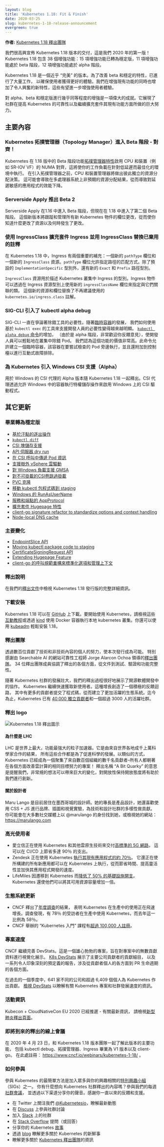 ```yaml
---
layout: blog
title: 'Kubernetes 1.18: Fit & Finish'
date: 2020-03-25
slug: kubernetes-1-18-release-announcement
evergreen: true
---
```


<!--
**Authors:** [Kubernetes 1.18 Release Team](https://github.com/kubernetes/sig-release/blob/master/releases/release-1.18/release_team.md)
-->
**作者:** [Kubernetes 1.18 釋出團隊](https://github.com/kubernetes/sig-release/blob/master/releases/release-1.18/release_team.md)

<!--
We're pleased to announce the delivery of Kubernetes 1.18, our first release of 2020! Kubernetes 1.18 consists of 38 enhancements: 15 enhancements are moving to stable, 11 enhancements in beta, and 12 enhancements in alpha.
-->
我們很高興宣佈 Kubernetes 1.18 版本的交付，這是我們 2020 年的第一版！Kubernetes
1.18 包含 38 個增強功能：15 項增強功能已轉為穩定版，11 項增強功能處於 beta
階段，12 項增強功能處於 alpha 階段。

<!--
Kubernetes 1.18 is a "fit and finish" release. Significant work has gone into improving beta and stable features to ensure users have a better experience. An equal effort has gone into adding new developments and exciting new features that promise to enhance the user experience even more.
-->
Kubernetes 1.18 是一個近乎 “完美” 的版本。為了改善 beta 和穩定的特性，已進行了大量工作，
以確保使用者獲得更好的體驗。我們在增強現有功能的同時也增加了令人興奮的新特性，這些有望進一步增強使用者體驗。

<!--
Having almost as many enhancements in alpha, beta, and stable is a great achievement. It shows the tremendous effort made by the community on improving the reliability of Kubernetes as well as continuing to expand its existing functionality.
-->
對 alpha、beta 和穩定版進行幾乎同等程度的增強是一項偉大的成就。它展現了社群在提高
Kubernetes 的可靠性以及繼續擴充套件其現有功能方面所做的巨大努力。


<!--
## Major Themes
-->
## 主要內容

<!--
### Kubernetes Topology Manager Moves to Beta - Align Up!
-->
### Kubernetes 拓撲管理器（Topology Manager）進入 Beta 階段 - 對齊！

<!--
A beta feature of Kubernetes in release 1.18,  the [Topology Manager feature](https://github.com/nolancon/website/blob/f4200307260ea3234540ef13ed80de325e1a7267/content/en/docs/tasks/administer-cluster/topology-manager.md) enables NUMA alignment of CPU and devices (such as SR-IOV VFs) that will allow your workload to run in an environment optimized for low-latency. Prior to the introduction of the Topology Manager, the CPU and Device Manager would make resource allocation decisions independent of each other. This could result in undesirable allocations on multi-socket systems, causing degraded performance on latency critical applications.
-->
Kubernetes 在 1.18 版中的 Beta 階段功能[拓撲管理器特性](https://github.com/nolancon/website/blob/f4200307260ea3234540ef13ed80de325e1a7267/content/en/docs/tasks/administer-cluster/topology-manager.md)啟用
CPU 和裝置（例如 SR-IOV VF）的 NUMA 對齊，這將使你的工作負載在針對低延遲而最佳化的環境中執行。
在引入拓撲管理器之前，CPU 和裝置管理器將做出彼此獨立的資源分配決策。
這可能會導致在多處理器系統上非預期的資源分配結果，從而導致對延遲敏感的應用程式的效能下降。

<!--
### Serverside Apply Introduces Beta 2
-->
### Serverside Apply 推出 Beta 2

<!--
Server-side Apply was promoted to Beta in 1.16, but is now introducing a second Beta in 1.18. This new version will track and manage changes to fields of all new Kubernetes objects, allowing you to know what changed your resources and when.
-->
Serverside Apply 在1.16 中進入 Beta 階段，但現在在 1.18 中進入了第二個 Beta 階段。
這個新版本將跟蹤和管理所有新 Kubernetes 物件的欄位更改，從而使你知道什麼更改了資源以及何時發生了更改。


<!--
### Extending Ingress with and replacing a deprecated annotation with IngressClass
-->
### 使用 IngressClass 擴充套件 Ingress 並用 IngressClass 替換已棄用的註釋

<!--
In Kubernetes 1.18, there are two significant additions to Ingress: A new `pathType` field and a new `IngressClass` resource. The `pathType` field allows specifying how paths should be matched. In addition to the default `ImplementationSpecific` type, there are new `Exact` and `Prefix` path types. 
-->
在 Kubernetes 1.18 中，Ingress 有兩個重要的補充：一個新的 `pathType` 欄位和一個新的
`IngressClass` 資源。`pathType` 欄位允許指定路徑的匹配方式。除了預設的
`ImplementationSpecific` 型別外，還有新的 `Exact` 和 `Prefix` 路徑型別。

<!--
The `IngressClass` resource is used to describe a type of Ingress within a Kubernetes cluster. Ingresses can specify the class they are associated with by using a new `ingressClassName` field on Ingresses. This new resource and field replace the deprecated `kubernetes.io/ingress.class` annotation.
-->
`IngressClass` 資源用於描述 Kubernetes 叢集中 Ingress 的型別。Ingress 物件可以透過在
Ingress 資源型別上使用新的 `ingressClassName` 欄位來指定與它們關聯的類。
這個新的資源和欄位替換了不再建議使用的 `kubernetes.io/ingress.class` 註解。

<!--
### SIG-CLI introduces kubectl alpha debug
-->
### SIG-CLI 引入了 kubectl alpha debug

<!--
SIG-CLI was debating the need for a debug utility for quite some time already. With the development of [ephemeral containers](https://kubernetes.io/docs/concepts/workloads/pods/ephemeral-containers/), it became more obvious how we can support developers with tooling built on top of `kubectl exec`. The addition of the [`kubectl alpha debug` command](https://github.com/kubernetes/enhancements/blob/master/keps/sig-cli/20190805-kubectl-debug.md) (it is alpha but your feedback is more than welcome), allows developers to easily debug their Pods inside the cluster. We think this addition is invaluable.  This command allows one to create a temporary container which runs next to the Pod one is trying to examine, but also attaches to the console for interactive troubleshooting.
-->
SIG-CLI 一直在爭論著除錯工具的必要性。隨著[臨時容器](https://kubernetes.io/docs/concepts/workloads/pods/ephemeral-containers/)的發展，
我們如何使用基於 `kubectl exec` 的工具來支援開發人員的必要性變得越來越明顯。
[`kubectl alpha debug` 命令](https://github.com/kubernetes/enhancements/blob/master/keps/sig-cli/20190805-kubectl-debug.md)的增加，
（由於是 alpha 階段，非常歡迎你反饋意見），使開發人員可以輕鬆地在叢集中除錯 Pod。
我們認為這個功能的價值非常高。此命令允許建立一個臨時容器，該容器在要嘗試檢查的
Pod 旁邊執行，並且還附加到控制檯以進行互動式故障排除。

<!--
### Introducing Windows CSI support alpha for Kubernetes
-->
### 為 Kubernetes 引入 Windows CSI 支援（Alpha）

<!--
The alpha version of CSI Proxy for Windows is being released with Kubernetes 1.18. CSI proxy enables CSI Drivers on Windows by allowing containers in Windows to perform privileged storage operations.
-->
用於 Windows 的 CSI 代理的 Alpha 版本隨 Kubernetes 1.18 一起釋出。CSI 代理透過允許
Windows 中的容器執行特權儲存操作來啟用 Windows 上的 CSI 驅動程式。

<!--
## Other Updates
-->
## 其它更新

<!--
### Graduated to Stable 💯
-->
### 畢業轉為穩定版

<!--
- [Taint Based Eviction](https://github.com/kubernetes/enhancements/issues/166)
- [`kubectl diff`](https://github.com/kubernetes/enhancements/issues/491)
- [CSI Block storage support](https://github.com/kubernetes/enhancements/issues/565)
- [API Server dry run](https://github.com/kubernetes/enhancements/issues/576)
- [Pass Pod information in CSI calls](https://github.com/kubernetes/enhancements/issues/603)
- [Support Out-of-Tree vSphere Cloud Provider](https://github.com/kubernetes/enhancements/issues/670)
- [Support GMSA for Windows workloads](https://github.com/kubernetes/enhancements/issues/689)
- [Skip attach for non-attachable CSI volumes](https://github.com/kubernetes/enhancements/issues/770)
- [PVC cloning](https://github.com/kubernetes/enhancements/issues/989)
- [Moving kubectl package code to staging](https://github.com/kubernetes/enhancements/issues/1020)
- [RunAsUserName for Windows](https://github.com/kubernetes/enhancements/issues/1043)
- [AppProtocol for Services and Endpoints](https://github.com/kubernetes/enhancements/issues/1507)
- [Extending Hugepage Feature](https://github.com/kubernetes/enhancements/issues/1539)
- [client-go signature refactor to standardize options and context handling](https://github.com/kubernetes/enhancements/issues/1601)
- [Node-local DNS cache](https://github.com/kubernetes/enhancements/issues/1024)
-->
- [基於汙點的逐出操作](https://github.com/kubernetes/enhancements/issues/166)
- [`kubectl diff`](https://github.com/kubernetes/enhancements/issues/491)
- [CSI 塊儲存支援](https://github.com/kubernetes/enhancements/issues/565)
- [API 伺服器 dry run](https://github.com/kubernetes/enhancements/issues/576)
- [在 CSI 呼叫中傳遞 Pod 資訊](https://github.com/kubernetes/enhancements/issues/603)
- [支援樹外 vSphere 雲驅動](https://github.com/kubernetes/enhancements/issues/670)
- [對 Windows 負載支援 GMSA](https://github.com/kubernetes/enhancements/issues/689)
- [對不可掛載的CSI卷跳過掛載](https://github.com/kubernetes/enhancements/issues/770)
- [PVC 克隆](https://github.com/kubernetes/enhancements/issues/989)
- [移動 kubectl 包程式碼到 staging](https://github.com/kubernetes/enhancements/issues/1020)
- [Windows 的 RunAsUserName](https://github.com/kubernetes/enhancements/issues/1043)
- [服務和端點的 AppProtocol](https://github.com/kubernetes/enhancements/issues/1507)
- [擴充套件 Hugepage 特性](https://github.com/kubernetes/enhancements/issues/1539)
- [client-go signature refactor to standardize options and context handling](https://github.com/kubernetes/enhancements/issues/1601)
- [Node-local DNS cache](https://github.com/kubernetes/enhancements/issues/1024)


<!--
### Major Changes
-->
### 主要變化

<!--
- [EndpointSlice API](https://github.com/kubernetes/enhancements/issues/752)
- [Moving kubectl package code to staging](https://github.com/kubernetes/enhancements/issues/1020)
- [CertificateSigningRequest API](https://github.com/kubernetes/enhancements/issues/1513)
- [Extending Hugepage Feature](https://github.com/kubernetes/enhancements/issues/1539)
- [client-go signature refactor to standardize options and context handling](https://github.com/kubernetes/enhancements/issues/1601)
-->
- [EndpointSlice API](https://github.com/kubernetes/enhancements/issues/752)
- [Moving kubectl package code to staging](https://github.com/kubernetes/enhancements/issues/1020)
- [CertificateSigningRequest API](https://github.com/kubernetes/enhancements/issues/1513)
- [Extending Hugepage Feature](https://github.com/kubernetes/enhancements/issues/1539)
- [client-go 的呼叫規範重構來標準化選項和管理上下文](https://github.com/kubernetes/enhancements/issues/1601)


<!--
### Release Notes
-->
### 釋出說明

<!--
Check out the full details of the Kubernetes 1.18 release in our [release notes](https://github.com/kubernetes/kubernetes/blob/master/CHANGELOG/CHANGELOG-1.18.md).
-->
在我們的[釋出文件](https://github.com/kubernetes/kubernetes/blob/master/CHANGELOG/CHANGELOG-1.18.md)中檢視
Kubernetes 1.18 發行版的完整詳細資訊。


<!--
### Availability
-->
### 下載安裝

<!--
Kubernetes 1.18 is available for download on [GitHub](https://github.com/kubernetes/kubernetes/releases/tag/v1.18.0). To get started with Kubernetes, check out these [interactive tutorials](https://kubernetes.io/docs/tutorials/) or run local Kubernetes clusters using Docker container “nodes” with [kind](https://kind.sigs.k8s.io/). You can also easily install 1.18 using [kubeadm](https://kubernetes.io/docs/setup/independent/create-cluster-kubeadm/). 
-->
Kubernetes 1.18 可以在 [GitHub](https://github.com/kubernetes/kubernetes/releases/tag/v1.18.0)
上下載。要開始使用 Kubernetes，請檢視這些[互動教程](https://kubernetes.io/docs/tutorials/)或透過
[kind](https://kind.sigs.k8s.io/) 使用 Docker 容器執行本地 kubernetes 叢集。你還可以使用
[kubeadm](https://kubernetes.io/docs/setup/independent/create-cluster-kubeadm/) 輕鬆安裝 1.18。

<!--
### Release Team
-->
### 釋出團隊

<!--
This release is made possible through the efforts of hundreds of individuals who contributed both technical and non-technical content. Special thanks to the [release team](https://github.com/kubernetes/sig-release/blob/master/releases/release-1.18/release_team.md) led by Jorge Alarcon Ochoa, Site Reliability Engineer at Searchable AI. The 34 release team members coordinated many aspects of the release, from documentation to testing, validation, and feature completeness. 
-->
透過數百位貢獻了技術和非技術內容的個人的努力，使本次發行成為可能。
特別感謝由 Searchable AI 的網站可靠性工程師 Jorge Alarcon Ochoa
領導的[釋出團隊](https://github.com/kubernetes/sig-release/blob/master/releases/release-1.18/release_team.md)。
34 位釋出團隊成員協調了釋出的各個方面，從文件到測試、驗證和功能完整性。

<!--
As the Kubernetes community has grown, our release process represents an amazing demonstration of collaboration in open source software development. Kubernetes continues to gain new users at a rapid pace. This growth creates a positive feedback cycle where more contributors commit code creating a more vibrant ecosystem. Kubernetes has had over [40,000 individual contributors](https://k8s.devstats.cncf.io/d/24/overall-project-statistics?orgId=1) to date and an active community of more than 3,000 people.
-->
隨著 Kubernetes 社群的發展壯大，我們的釋出過程很好地展示了開源軟體開發中的協作。
Kubernetes 繼續快速獲取新使用者。這種增長創造了一個積極的反饋迴路，
其中有更多的貢獻者提交了程式碼，從而建立了更加活躍的生態系統。迄今為止，Kubernetes 已有
[40,000 獨立貢獻者](https://k8s.devstats.cncf.io/d/24/overall-project-statistics?orgId=1)和一個超過 3000 人的活躍社群。

<!--
### Release Logo
-->
### 釋出 logo

<!--
![Kubernetes 1.18 Release Logo](/images/blog/2020-03-25-kubernetes-1.18-release-announcement/release-logo.png)
-->
![Kubernetes 1.18 釋出圖示](/images/blog/2020-03-25-kubernetes-1.18-release-announcement/release-logo.png)

<!--
#### Why the LHC?
-->
#### 為什麼是 LHC

<!--
The LHC is the world’s largest and most powerful particle accelerator.  It is the result of the collaboration of thousands of scientists from around the world, all for the advancement of science. In a similar manner, Kubernetes has been a project that has united thousands of contributors from hundreds of organizations – all to work towards the same goal of improving cloud computing in all aspects! "A Bit Quarky" as the release name is meant to remind us that unconventional ideas can bring about great change and keeping an open mind to diversity will lead help us innovate.
-->
LHC 是世界上最大，功能最強大的粒子加速器。它是由來自世界各地成千上萬科學家合作的結果，
所有這些合作都是為了促進科學的發展。以類似的方式，Kubernetes
已經成為一個聚集了來自數百個組織的數千名貢獻者–所有人都朝著在各個方面改善雲計算的相同目標努力的專案！
釋出名稱 “A Bit Quarky” 的意思是提醒我們，非常規的想法可以帶來巨大的變化，對開放性保持開放態度將有助於我們進行創新。


<!--
#### About the designer
-->
#### 關於設計者

<!--
Maru Lango is a designer currently based in Mexico City. While her area of expertise is Product Design, she also enjoys branding, illustration and visual experiments using CSS + JS and contributing to diversity efforts within the tech and design communities. You may find her in most social media as @marulango or check her website: https://marulango.com
-->
Maru Lango 是目前居住在墨西哥城的設計師。她的專長是產品設計，她還喜歡使用 CSS + JS
進行品牌、插圖和視覺實驗，為技術和設計社群的多樣性做貢獻。你可能會在大多數社交媒體上以
@marulango 的身份找到她，或檢視她的網站： https://marulango.com

<!--
### User Highlights
-->
### 高光使用者

<!--
- Ericsson is using Kubernetes and other cloud native technology to deliver a [highly demanding 5G network](https://www.cncf.io/case-study/ericsson/) that resulted in up to 90 percent CI/CD savings.
- Zendesk is using Kubernetes to [run around 70% of its existing applications](https://www.cncf.io/case-study/zendesk/). It’s also building all new applications to also run on Kubernetes, which has brought time savings, greater flexibility, and increased velocity  to its application development.
- LifeMiles has [reduced infrastructure spending by 50%](https://www.cncf.io/case-study/lifemiles/) because of its move to Kubernetes. It has also allowed them to double its available resource capacity.
-->
- 愛立信正在使用 Kubernetes 和其他雲原生技術來交付[高標準的 5G 網路](https://www.cncf.io/case-study/ericsson/)，
  這可以在 CI/CD 上節省多達 90％ 的支出。
- Zendesk 正在使用 Kubernetes [執行其現有應用程式的約 70％](https://www.cncf.io/case-study/zendesk/)。
  它還正在使所構建的所有新應用都可以在 Kubernetes 上執行，從而節省時間、提高靈活性並加快其應用程式開發的速度。
- LifeMiles 因遷移到 Kubernetes 而[降低了 50% 的基礎設施開支](https://www.cncf.io/case-study/lifemiles/)。
  Kubernetes 還使他們可以將其可用資源容量增加一倍。

<!--
### Ecosystem Updates
-->
### 生態系統更新

<!--
- The CNCF published the results of its [annual survey](https://www.cncf.io/blog/2020/03/04/2019-cncf-survey-results-are-here-deployments-are-growing-in-size-and-speed-as-cloud-native-adoption-becomes-mainstream/) showing that Kubernetes usage in production is skyrocketing. The survey found that 78% of respondents are using Kubernetes in production compared to 58% last year.
- The “Introduction to Kubernetes” course hosted by the CNCF [surpassed 100,000 registrations](https://www.cncf.io/announcement/2020/01/28/cloud-native-computing-foundation-announces-introduction-to-kubernetes-course-surpasses-100000-registrations/).
-->
- CNCF 釋出了[年度調查](https://www.cncf.io/blog/2020/03/04/2019-cncf-survey-results-are-here-deployments-are-growing-in-size-and-speed-as-cloud-native-adoption-becomes-mainstream/)的結果，
  表明 Kubernetes 在生產中的使用正在飛速增長。調查發現，有 78％ 的受訪者在生產中使用 Kubernetes，而去年這一比例為 58％。
- CNCF 舉辦的 “Kubernetes 入門” 課程有[超過 100,000 人註冊](https://www.cncf.io/announcement/2020/01/28/cloud-native-computing-foundation-announces-introduction-to-kubernetes-course-surpasses-100000-registrations/)。

<!--
### Project Velocity
-->
### 專案速度

<!--
The CNCF has continued refining DevStats, an ambitious project to visualize the myriad contributions that go into the project. [K8s DevStats](https://k8s.devstats.cncf.io/d/12/dashboards?orgId=1) illustrates the breakdown of contributions from major company contributors, as well as an impressive set of preconfigured reports on everything from individual contributors to pull request lifecycle times. 
-->
CNCF 繼續完善 DevStats。這是一個雄心勃勃的專案，旨在對專案中的無數貢獻資料進行視覺化展示。
[K8s DevStats](https://k8s.devstats.cncf.io/d/12/dashboards?orgId=1) 展示了主要公司貢獻者的貢獻細目，
以及一系列令人印象深刻的預定義的報告，涉及從貢獻者個人的各方面到 PR 生命週期的各個方面。

<!--
This past quarter, 641 different companies and over 6,409 individuals contributed to Kubernetes. [Check out DevStats](https://k8s.devstats.cncf.io/d/11/companies-contributing-in-repository-groups?orgId=1&var-period=m&var-repogroup_name=All) to learn more about the overall velocity of the Kubernetes project and community.
-->
在過去的一個季度中，641 家不同的公司和超過 6,409 個個人為 Kubernetes 作出貢獻。
[檢視 DevStats](https://k8s.devstats.cncf.io/d/11/companies-contributing-in-repository-groups?orgId=1&var-period=m&var-repogroup_name=All)
以瞭解有關 Kubernetes 專案和社群發展速度的資訊。

<!--
### Event Update
-->
### 活動資訊

<!--
Kubecon + CloudNativeCon EU 2020 is being pushed back –  for the more most up-to-date information, please check the [Novel Coronavirus Update page](https://events.linuxfoundation.org/kubecon-cloudnativecon-europe/attend/novel-coronavirus-update/).
-->
Kubecon + CloudNativeCon EU 2020 已經推遲 - 有關最新資訊，
請檢視[新型肺炎釋出頁面](https://events.linuxfoundation.org/kubecon-cloudnativecon-europe/attend/novel-coronavirus-update/)。

<!--
### Upcoming Release Webinar
-->
### 即將到來的釋出的線上會議

<!--
Join members of the Kubernetes 1.18 release team on April 23rd, 2020 to learn about the major features in this release including kubectl debug, Topography Manager, Ingress to V1 graduation, and client-go. Register here: https://www.cncf.io/webinars/kubernetes-1-18/.
-->
在 2020 年 4 月 23 日，和 Kubernetes 1.18 版本團隊一起了解此版本的主要功能，
包括 kubectl debug、拓撲管理器、Ingress 畢業為 V1 版本以及 client-go。
在此處註冊： https://www.cncf.io/webinars/kubernetes-1-18/ 。

<!--
### Get Involved
-->
### 如何參與

<!--
The simplest way to get involved with Kubernetes is by joining one of the many [Special Interest Groups](https://github.com/kubernetes/community/blob/master/sig-list.md) (SIGs) that align with your interests. Have something you’d like to broadcast to the Kubernetes community? Share your voice at our weekly [community meeting](https://github.com/kubernetes/community/tree/master/communication), and through the channels below. Thank you for your continued feedback and support.
-->
參與 Kubernetes 的最簡單方法是加入眾多與你的興趣相關的[特別興趣小組](https://github.com/kubernetes/community/blob/master/sig-list.md)（SIGs）之一。
你有什麼想向 Kubernetes 社群釋出的內容嗎？參與我們的每週[社群會議](https://github.com/kubernetes/community/tree/master/communication)，
並透過以下渠道分享你的聲音。感謝你一直以來的反饋和支援。

<!--
- Follow us on Twitter [@Kubernetesio](https://twitter.com/kubernetesio) for latest updates
- Join the community discussion on [Discuss](https://discuss.kubernetes.io/)
- Join the community on [Slack](http://slack.k8s.io/)
- Post questions (or answer questions) on [Stack Overflow](http://stackoverflow.com/questions/tagged/kubernetes)
- Share your Kubernetes [story](https://docs.google.com/a/linuxfoundation.org/forms/d/e/1FAIpQLScuI7Ye3VQHQTwBASrgkjQDSS5TP0g3AXfFhwSM9YpHgxRKFA/viewform)
- Read more about what’s happening with Kubernetes on the [blog](https://kubernetes.io/blog/)
- Learn more about the [Kubernetes Release Team](https://github.com/kubernetes/sig-release/tree/master/release-team)
-->
- 在 Twitter 上關注我們 [@Kubernetesio](https://twitter.com/kubernetesio)，瞭解最新動態
- 在 [Discuss](https://discuss.kubernetes.io/) 上參與社群討論 
- 加入 [Slack](http://slack.k8s.io/) 上的社群
- 在 [Stack Overflow](http://stackoverflow.com/questions/tagged/kubernetes) 提問（或回答）
- 分享你的 Kubernetes [故事](https://docs.google.com/a/linuxfoundation.org/forms/d/e/1FAIpQLScuI7Ye3VQHQTwBASrgkjQDSS5TP0g3AXfFhwSM9YpHgxRKFA/viewform)
- 透過 [blog](https://kubernetes.io/blog/) 瞭解更多關於 Kubernetes 的新鮮事
- 瞭解更多關於 [Kubernetes 釋出團隊](https://github.com/kubernetes/sig-release/tree/master/release-team)的資訊
